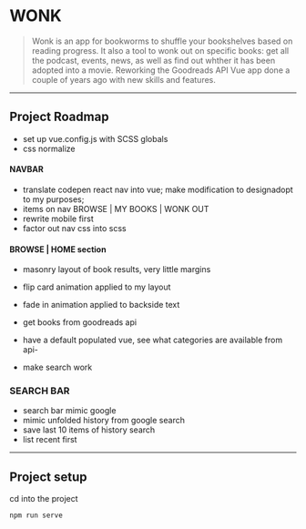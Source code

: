 # WONK 

> Wonk is an app for bookworms to shuffle your bookshelves based on reading progress. It also a tool to wonk out on specific books: get all the podcast, events, news, as well as find out whther it has been adopted into a movie. Reworking the Goodreads API Vue app done a couple of years ago with new skills and features.
 
___

## Project Roadmap

- set up vue.config.js with SCSS globals
- css normalize

#### NAVBAR

- translate codepen react nav into vue; make modification to  designadopt to my purposes;
- items on nav BROWSE | MY BOOKS | WONK OUT
- rewrite mobile first
- factor out nav css into scss

#### BROWSE | HOME section

- masonry layout of book results, very little margins
- flip card animation applied to my layout
- fade in animation applied to backside text

- get books from goodreads api
- have a default populated vue, see what categories are available from api- 
- make search work

### SEARCH BAR

- search bar mimic google
- mimic unfolded history from google search 
- save last 10 items of history search
- list recent first
___

## Project setup

cd into the project
```
npm run serve
```

